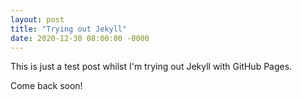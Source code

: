 ```yaml
---
layout: post
title: "Trying out Jekyll"
date: 2020-12-30 08:00:00 -0000
---
```


This is just a test post whilst I'm trying out Jekyll with GitHub Pages.

Come back soon!
